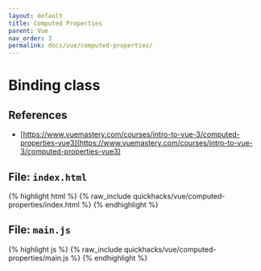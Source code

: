 ```yaml
---
layout: default
title: Computed Properties
parent: Vue
nav_order: 3
permalink: docs/vue/computed-properties/
---
```


# Binding class

## References

- [https://www.vuemastery.com/courses/intro-to-vue-3/computed-properties-vue3](https://www.vuemastery.com/courses/intro-to-vue-3/computed-properties-vue3)

## File: `index.html`

{% highlight html %}
{% raw_include quickhacks/vue/computed-properties/index.html %}
{% endhighlight %}

## File: `main.js`

{% highlight js %}
{% raw_include quickhacks/vue/computed-properties/main.js %}
{% endhighlight %}
